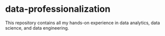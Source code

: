 # data-professionalization
This repository contains all my hands-on experience in data analytics,  data science, and data engineering.
